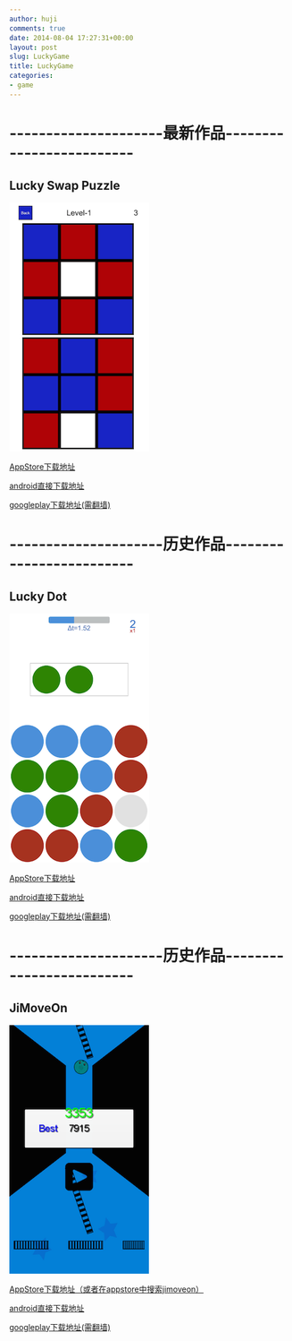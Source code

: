 ```yaml
---
author: huji
comments: true
date: 2014-08-04 17:27:31+00:00
layout: post
slug: LuckyGame
title: LuckyGame
categories:
- game
---
```

---------------------最新作品-------------------------
=======
## Lucky Swap Puzzle ##
<img src="/images/luckypuzzle.png"/>


<a href="https://itunes.apple.com/us/app/lucky-swap-puzzle/id937114279?mt=8">AppStore下载地址</a>

<a href="http://hujigame.qiniudn.com/LuckyPuzzle.apk">android直接下载地址</a>

<a href="https://play.google.com/store/apps/details?id=com.lhgame.luckypuzzle">googleplay下载地址(需翻墙)</a>



---------------------历史作品-------------------------
=======
## Lucky Dot ##
<img src="/images/luckydotplay.png"/>


<a href="https://itunes.apple.com/us/app/lucky-dot/id921452105?mt=8">AppStore下载地址</a>

<a href="http://hujigame.qiniudn.com/LuckyDot.apk">android直接下载地址</a>

<a href="https://play.google.com/store/apps/details?id=com.lhgame.dttd">googleplay下载地址(需翻墙)</a>




---------------------历史作品-------------------------
=======
## JiMoveOn ##
<img src="/images/jimoveonplay.png"/>


<a href="https://itunes.apple.com/cn/app/jimoveon/id892680882?mt=8">AppStore下载地址（或者在appstore中搜索jimoveon）</a>

<a href="http://hujigame.qiniudn.com/LuckyHuFirstGame-android.apk">android直接下载地址</a>

<a href="https://play.google.com/store/apps/details?id=com.luckyhu.game">googleplay下载地址(需翻墙)</a>
